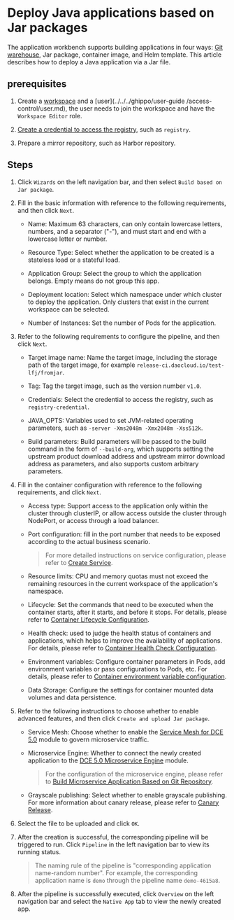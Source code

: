 # Deploy Java applications based on Jar packages

The application workbench supports building applications in four ways: [Git warehouse](create-app-git.md), Jar package, container image, and Helm template. This article describes how to deploy a Java application via a Jar file.

## prerequisites

1. Create a [workspace](../../../ghippo/user-guide/workspace/workspace.md) and a [user](../../../ghippo/user-guide /access-control/user.md), the user needs to join the workspace and have the `Workspace Editor` role.

2. [Create a credential to access the registry](../pipeline/credential.md), such as `registry`.

3. Prepare a mirror repository, such as Harbor repository.

## Steps

1. Click `Wizards` on the left navigation bar, and then select `Build based on Jar package`.

    <!--![]()screenshots-->

2. Fill in the basic information with reference to the following requirements, and then click `Next`.

    - Name: Maximum 63 characters, can only contain lowercase letters, numbers, and a separator ("-"), and must start and end with a lowercase letter or number.
    - Resource Type: Select whether the application to be created is a stateless load or a stateful load.
    - Application Group: Select the group to which the application belongs. Empty means do not group this app.
    - Deployment location: Select which namespace under which cluster to deploy the application. Only clusters that exist in the current workspace can be selected.
    - Number of Instances: Set the number of Pods for the application.

        <!--![]()screenshots-->

3. Refer to the following requirements to configure the pipeline, and then click `Next`.

    - Target image name: Name the target image, including the storage path of the target image, for example `release-ci.daocloud.io/test-lfj/fromjar`.
    - Tag: Tag the target image, such as the version number `v1.0`.
    - Credentials: Select the credential to access the registry, such as `registry-credential`.
    - JAVA_OPTS: Variables used to set JVM-related operating parameters, such as `-server -Xms2048m -Xmx2048m -Xss512k`.
    - Build parameters: Build parameters will be passed to the build command in the form of `--build-arg`, which supports setting the upstream product download address and upstream mirror download address as parameters, and also supports custom arbitrary parameters.

        <!--![]()screenshots-->

4. Fill in the container configuration with reference to the following requirements, and click `Next`.

    - Access type: Support access to the application only within the cluster through clusterIP, or allow access outside the cluster through NodePort, or access through a load balancer.
    - Port configuration: fill in the port number that needs to be exposed according to the actual business scenario.

        > For more detailed instructions on service configuration, please refer to [Create Service](../../../kpanda/user-guide/services-routes/create-services.md).

    - Resource limits: CPU and memory quotas must not exceed the remaining resources in the current workspace of the application's namespace.

    - Lifecycle: Set the commands that need to be executed when the container starts, after it starts, and before it stops. For details, please refer to [Container Lifecycle Configuration](../../../kpanda/user-guide/workloads/pod-config/lifecycle.md).

    - Health check: used to judge the health status of containers and applications, which helps to improve the availability of applications. For details, please refer to [Container Health Check Configuration](../../../kpanda/user-guide/workloads/pod-config/health-check.md).

    - Environment variables: Configure container parameters in Pods, add environment variables or pass configurations to Pods, etc. For details, please refer to [Container environment variable configuration](../../../kpanda/user-guide/workloads/pod-config/env-variables.md).

    - Data Storage: Configure the settings for container mounted data volumes and data persistence.

        <!--![]()screenshots-->

5. Refer to the following instructions to choose whether to enable advanced features, and then click `Create and upload Jar package`.

    - Service Mesh: Choose whether to enable the [Service Mesh for DCE 5.0](../../../mspider/intro/what.md) module to govern microservice traffic.
    - Microservice Engine: Whether to connect the newly created application to the [DCE 5.0 Microservice Engine](../../../skoala/intro/what.md) module.
        > For the configuration of the microservice engine, please refer to [Build Microservice Application Based on Git Repository](create-app-git.md).
    - Grayscale publishing: Select whether to enable grayscale publishing. For more information about canary release, please refer to [Canary Release](../release/canary.md).

        <!--![]()screenshots-->

6. Select the file to be uploaded and click `OK`.

    <!--![]()screenshots-->

7. After the creation is successful, the corresponding pipeline will be triggered to run. Click `Pipeline` in the left navigation bar to view its running status.

    > The naming rule of the pipeline is "corresponding application name-random number". For example, the corresponding application name is `demo` through the pipeline name `demo-4615a8`.

    <!--![]()screenshots-->

8. After the pipeline is successfully executed, click `Overview` on the left navigation bar and select the `Native App` tab to view the newly created app.

    <!--![]()screenshots-->